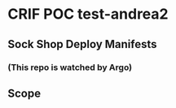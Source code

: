 # CRIF POC test-andrea2

## Sock Shop Deploy Manifests
### (This repo is watched by Argo)

## Scope
